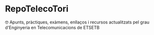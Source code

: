 # RepoTelecoTori
🤓 Apunts, pràctiques, exàmens, enllaços i recursos actualitzats pel grau d'Enginyeria en Telecomunicacions de ETSETB
